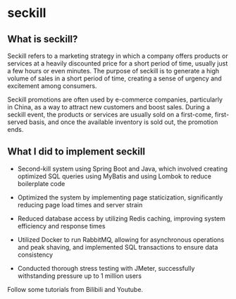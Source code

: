 # seckill

## What is seckill?

Seckill refers to a marketing strategy in which a company offers products or services at a heavily discounted price for a short period of time, usually just a few hours or even minutes. The purpose of seckill is to generate a high volume of sales in a short period of time, creating a sense of urgency and excitement among consumers.

Seckill promotions are often used by e-commerce companies, particularly in China, as a way to attract new customers and boost sales. During a seckill event, the products or services are usually sold on a first-come, first-served basis, and once the available inventory is sold out, the promotion ends.

## What I did to implement seckill

- Second-kill system using Spring Boot and Java, which involved creating optimized SQL queries using MyBatis and using Lombok to reduce boilerplate code

- Optimized the system by implementing page staticization, significantly reducing page load times and server strain

- Reduced database access by utilizing Redis caching, improving system efficiency and response times

- Utilized Docker to run RabbitMQ, allowing for asynchronous operations and peak shaving, and implemented SQL transactions to ensure data consistency

- Conducted thorough stress testing with JMeter, successfully withstanding pressure up to 1 million users


Follow some tutorials from Bilibili and Youtube.
